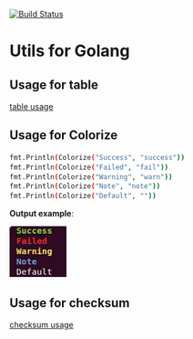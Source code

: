 [![Build Status](https://travis-ci.org/wenchma/goutils.svg?branch=master)](https://travis-ci.org/wenchma/goutils)

# Utils for Golang


## Usage for table

[table usage](./table.md)

## Usage for Colorize

```bash
fmt.Println(Colorize("Success", "success"))
fmt.Println(Colorize("Failed", "fail"))
fmt.Println(Colorize("Warning", "warn"))
fmt.Println(Colorize("Note", "note"))
fmt.Println(Colorize("Default", ""))
```

**Output example**:

![](./images/color-print.jpg)


## Usage for checksum

[checksum usage](./checksum/README.md)
